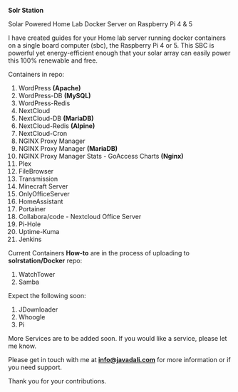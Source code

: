 **Solr Station**

Solar Powered Home Lab Docker Server on Raspberry Pi 4 & 5

I have created guides for your Home lab server running docker containers on a single board computer (sbc), the Raspberry Pi 4 or 5. This SBC is powerful yet energy-efficient enough that your solar array can easily power this 100% renewable and free. 

Containers in repo:
1.	WordPress **(Apache)**
2.	WordPress-DB **(MySQL)**
3.  WordPress-Redis
4.  NextCloud
5.	NextCloud-DB **(MariaDB)**
6.	NextCloud-Redis **(Alpine)**
7.  NextCloud-Cron
8.	NGINX Proxy Manager
9.	NGINX Proxy Manager **(MariaDB)**
10.	NGINX Proxy Manager Stats - GoAccess Charts **(Nginx)**
11.	Plex
12.	FileBrowser
13.	Transmission
14.	Minecraft Server
15.	OnlyOfficeServer
16. HomeAssistant
17. Portainer
18. Collabora/code - Nextcloud Office Server
19. Pi-Hole
20. Uptime-Kuma
21. Jenkins

Current Containers **How-to** are in the process of uploading to **solrstation/Docker** repo:
1. WatchTower
2. Samba

Expect the following soon:
1. JDownloader
2. Whoogle
3. Pi

More Services are to be added soon. If you would like a service, please let me know.

Please get in touch with me at **info@javadali.com** for more information or if you need support.

Thank you for your contributions. 
